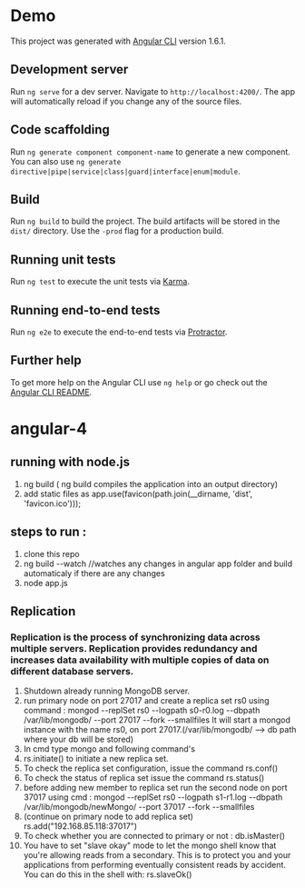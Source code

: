 # Demo

This project was generated with [Angular CLI](https://github.com/angular/angular-cli) version 1.6.1.

## Development server

Run `ng serve` for a dev server. Navigate to `http://localhost:4200/`. The app will automatically reload if you change any of the source files.

## Code scaffolding

Run `ng generate component component-name` to generate a new component. You can also use `ng generate directive|pipe|service|class|guard|interface|enum|module`.

## Build

Run `ng build` to build the project. The build artifacts will be stored in the `dist/` directory. Use the `-prod` flag for a production build.

## Running unit tests

Run `ng test` to execute the unit tests via [Karma](https://karma-runner.github.io).

## Running end-to-end tests

Run `ng e2e` to execute the end-to-end tests via [Protractor](http://www.protractortest.org/).

## Further help

To get more help on the Angular CLI use `ng help` or go check out the [Angular CLI README](https://github.com/angular/angular-cli/blob/master/README.md).
# angular-4

## running with node.js
1) ng build ( ng build compiles the application into an output directory)
2) add static files as app.use(favicon(path.join(__dirname, 'dist', 'favicon.ico')));

## steps to run :
1) clone this repo 
2) ng build --watch     //watches any changes in angular app folder and build automaticaly if there are any changes
3) node app.js


## Replication
### Replication is the process of synchronizing data across multiple servers. Replication provides redundancy and increases data availability with multiple copies of data on different database servers.

1) Shutdown already running MongoDB server.
2) run primary node on port 27017 and create a replica set rs0 using command : mongod --replSet rs0 --logpath s0-r0.log --dbpath /var/lib/mongodb/ --port 27017 --fork --smallfiles
It will start a mongod instance with the name rs0, on port 27017.(/var/lib/mongodb/ --> db path where your db will be stored) 
3) In cmd type mongo and following command's 
4) rs.initiate() to initiate a new replica set.
5) To check the replica set configuration, issue the command rs.conf()
6) To check the status of replica set issue the command rs.status()
7) before adding new member to replica set run the second node on port 37017 using cmd :  mongod --replSet rs0 --logpath s1-r1.log --dbpath /var/lib/mongodb/newMongo/ --port 37017 --fork --smallfiles
8) (continue on primary node to add replica set) rs.add("192.168.85.118:37017")
9) To check whether you are connected to primary or not : db.isMaster()
10) You have to set "slave okay" mode to let the mongo shell know that you're allowing reads from a secondary. This is to protect you and your applications from performing eventually consistent reads by accident. You can do this in the shell with: rs.slaveOk()


